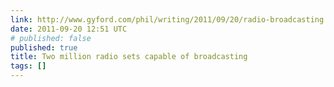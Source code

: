 ```yaml
---
link: http://www.gyford.com/phil/writing/2011/09/20/radio-broadcasting.php
date: 2011-09-20 12:51 UTC
# published: false
published: true
title: Two million radio sets capable of broadcasting
tags: []
---
```



